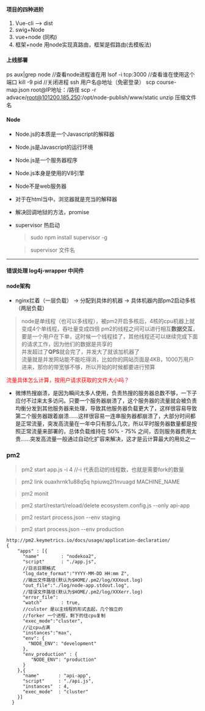 #### 项目的四种进阶
1. Vue-cli  -->  dist
2. swig+Node
3. vue+node (同构)
4. 框架+node 用node实现真路由，框架是假路由(去模板法)

#### 上线部署
ps aux|grep node  //查看node进程谁在用
lsof -i tcp:3000  //查看谁在使用这个端口
kill -9 pid       //关闭进程
ssh 用户名@地址（免密登录）
scp course-map.json root@IP地址：/路径
scp -r advace/root@101200.185.250:/opt/node-publish/www/static
unzip 压缩文件名

#### Node
- Node.js的本质是一个Javascript的解释器
- Node.js是Javascript的运行环境
- Node.js是一个服务器程序
- Node.js本身是使用的V8引擎
- Node不是web服务器
- 对于在html当中，浏览器就是充当的解释器
- 解决回调地狱的方法，promise
- supervisor 热启动

    > sudo npm install supervisor  -g

    > supervisor 文件名

<hr>

#### 错误处理 log4j-wrapper 中间件
#### node架构

- nginx拦着（一层负载） -> 分配到具体的机器 -> 具体机器内部pm2启动多核（两层负载）

> node是单线程（也可以多线程），被pm2开启多核后，4核的cpu机器上就变成4个单线程，吞吐量变成四倍 pm2的线程之间可以进行相互**数据交互**，要是一个用户在下单，这时候一个线程挂了，其他线程还可以继续完成下面的请求工作，因为他们的数据是共享的<br>
> 并发超过了**QPS**就会完了，并发大了就该加机器了<br>
> 流量就是并发网站能不能吃得消，比如你的网站页面是4KB，1000万用户进来，那你的带宽够不够，所以开始的时候都要进行预算<br>

<font color=red>流量具体怎么计算，按用户请求获取的文件大小吗？</font>



- 微博热搜崩溃，是因为瞬间太多人使用，负责热搜的服务器总数不够，一下子应付不过来太多访问。只要一个服务器崩溃了，这个服务器的流量就会被负责均衡分发到其他服务器来处理，导致其他服务器负载更大了，这样很容易导致第二个服务器跟着崩溃……这样很容易一连串服务器都崩溃了，大部分时间都是正常流量，突发高流量在一年中只有那么几次，所以平时服务器数量都是按照正常流量来部署的，总体负载维持在 50% - 75% 之间，否则服务器费用太贵……突发高流量一般通过自动化扩容来解决，这才是云计算最大的用处之一


### pm2

> pm2 start app.js -i 4  //-i 代表启动的线程数，也就是需要fork的数量

> pm2 link ouaxhrnk1u88q5q hpiuwq2l1nvuagd MACHINE_NAME

> pm2 monit

> pm2 start/restart/reload/delete ecosystem.config.js --only api-app

> pm2 restart process.json --env staging

> pm2 start process.json --env production
```
http://pm2.keymetrics.io/docs/usage/application-declaration/
{
    "apps" : [{
      "name"        : "nodekoa2",
      "script"      : "./app.js",
      //日志日期格式
      "log_date_format":"YYYY-MM-DD HH:mm Z",
      //输出文件路径(默认为$HOME/.pm2/log/XXXout.log)
      "out_file":"./log/node-app.stdout.log",
      //错误文件路径(默认为$HOME/.pm2/log/XXXerr.log)
      "error_file":
      "watch"       : true,
      //culster 是以主线程的形式去起，几个独立的
      //forker 一个进程，剩下的往cpu复制
      "exec_mode":"cluster",
      //让cpu占满
      "instances":"max",
      "env": {
        "NODE_ENV": "development"
      },
      "env_production" : {
         "NODE_ENV": "production"
      }
    },{
      "name"       : "api-app",
      "script"     : "./api.js",
      "instances"  : 4,
      "exec_mode"  : "cluster"
    }]
  }

```



